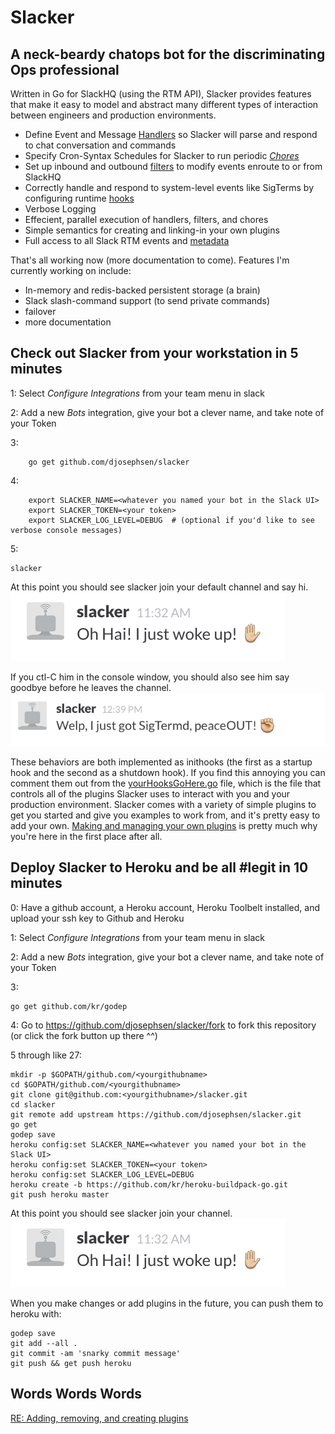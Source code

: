 # Slacker 
## A neck-beardy chatops bot for the discriminating Ops professional

Written in Go for SlackHQ (using the RTM API), Slacker provides features that
make it easy to model and abstract many different types of interaction between
engineers and production environments. 

 * Define Event and Message [Handlers](docs/handlers.md) so Slacker will parse and respond to chat conversation and commands
 * Specify Cron-Syntax Schedules for Slacker to run periodic [*Chores*](docs/chores.md)
 * Set up inbound and outbound [filters](docs/filters.md) to modify events enroute to or from SlackHQ
 * Correctly handle and respond to system-level events like SigTerms by configuring runtime [hooks](docs/hooks.md)
 * Verbose Logging 
 * Effecient, parallel execution of handlers, filters, and chores
 * Simple semantics for creating and linking-in your own plugins
 * Full access to all Slack RTM events and [metadata](docs/meta.md)

That's all working now (more documentation to come).  Features I'm currently working on include: 

 * In-memory and redis-backed persistent storage (a brain)
 * Slack slash-command support (to send private commands)
 * failover
 * more documentation

## Check out Slacker from your workstation in 5 minutes

1: Select *Configure Integrations* from your team menu in slack

2: Add a new *Bots* integration, give your bot a clever name, and take note of your Token

3: 
```
	go get github.com/djosephsen/slacker
```

4: 
```
	export SLACKER_NAME=<whatever you named your bot in the Slack UI>
	export SLACKER_TOKEN=<your token>
	export SLACKER_LOG_LEVEL=DEBUG  # (optional if you'd like to see verbose console messages)
```

5: 
```
slacker
```

At this point you should see slacker join your default channel and say hi. 
![hi](docs/screenshots/hi.png)

If you ctl-C him in the console window, you should also see him say goodbye
before he leaves the channel. 
![bye](docs/screenshots/bye.png)

These behaviors are both implemented as inithooks (the first as a startup hook
and the second as a shutdown hook). If you find this annoying you can comment
them out from the [yourHooksGoHere.go](yourHooksGoHere.go) file, which is the
file that controls all of the plugins Slacker uses to interact with you and
your production environment.  Slacker comes with a variety of simple plugins to
get you started and give you examples to work from, and it's pretty easy to add
your own. [Making and managing your own plugins](docs/plugins.md) is pretty
much why you're here in the first place after all.

## Deploy Slacker to Heroku and be all #legit in 10 minutes

0: Have a github account, a Heroku account, Heroku Toolbelt installed, and upload your ssh key to Github and Heroku

1: Select *Configure Integrations* from your team menu in slack

2: Add a new *Bots* integration, give your bot a clever name, and take note of your Token

3: 
```
go get github.com/kr/godep
```

4: Go to https://github.com/djosephsen/slacker/fork to fork this repository (or click the fork button up there ^^) 

5 through like 27:  
```
mkdir -p $GOPATH/github.com/<yourgithubname>
cd $GOPATH/github.com/<yourgithubname>
git clone git@github.com:<yourgithubname>/slacker.git
cd slacker
git remote add upstream https://github.com/djosephsen/slacker.git
go get
godep save
heroku config:set SLACKER_NAME=<whatever you named your bot in the Slack UI>
heroku config:set SLACKER_TOKEN=<your token>
heroku config:set SLACKER_LOG_LEVEL=DEBUG
heroku create -b https://github.com/kr/heroku-buildpack-go.git
git push heroku master
```

At this point you should see slacker join your channel.
![hi](docs/screenshots/hi.png)

When you make changes or add plugins in the future, you can push them to heroku with: 

```
godep save
git add --all .
git commit -am 'snarky commit message'
git push && get push heroku
```

## Words Words Words
[RE: Adding, removing, and creating plugins](docs/plugins.md)
